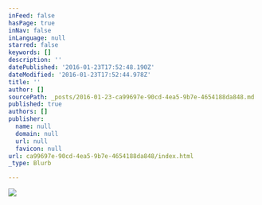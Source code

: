 ```yaml
---
inFeed: false
hasPage: true
inNav: false
inLanguage: null
starred: false
keywords: []
description: ''
datePublished: '2016-01-23T17:52:48.190Z'
dateModified: '2016-01-23T17:52:44.978Z'
title: ''
author: []
sourcePath: _posts/2016-01-23-ca99697e-90cd-4ea5-9b7e-4654188da848.md
published: true
authors: []
publisher:
  name: null
  domain: null
  url: null
  favicon: null
url: ca99697e-90cd-4ea5-9b7e-4654188da848/index.html
_type: Blurb

---
```

![](https://s3-us-west-2.amazonaws.com/the-grid-img/p/702680983f28d8586a6a2e121d653430aa5951fb.jpg)